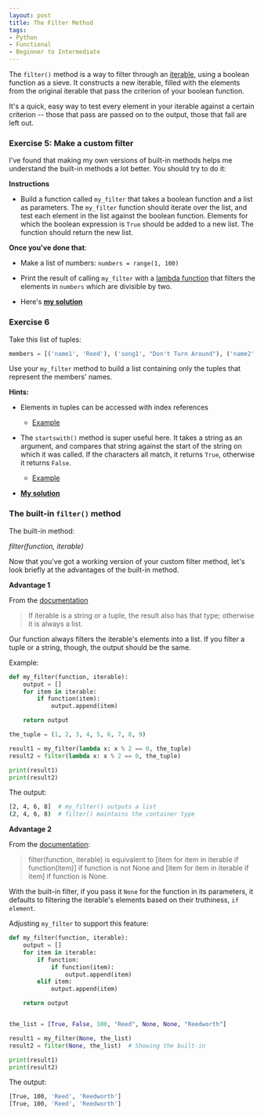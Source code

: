 ```yaml
---
layout: post
title: The Filter Method
tags:
- Python
- Functional
- Beginner to Intermediate
---
```


The `filter()` method is a way to filter through an [iterable](http://reeddunkle.github.io/Python-Iterables-Iterators/), using a boolean function as a sieve. It constructs a new iterable, filled with the elements from the original iterable that pass the criterion of your boolean function.

It's a quick, easy way to test every element in your iterable against a certain criterion -- those that pass are passed on to the output, those that fail are left out.

### Exercise 5: Make a custom filter

I've found that making my own versions of built-in methods helps me understand the built-in methods a lot better. You should try to do it:

**Instructions**

 - Build a function called `my_filter` that takes a boolean function and a list as parameters. The `my_filter` function should iterate over the list, and test each element in the list against the boolean function. Elements for which the boolean expression is `True` should be added to a new list. The function should return the new list.

**Once you've done that**:

 - Make a list of numbers: `numbers = range(1, 100)`
 - Print the result of calling `my_filter` with a [lambda function](http://reeddunkle.github.io/Python-Lambda-Closures/) that filters the elements in `numbers` which are divisible by two.

 - Here's [**my solution**](https://gist.github.com/reeddunkle/58e2d9bdb7b41cd3cb796d362964e64c)

### Exercise 6

Take this list of tuples:

```python
members = [('name1', 'Reed'), ('song1', "Don't Turn Around"), ('name2', 'Jonathan'), ('song2', "All That She Wants")]
```

Use your `my_filter` method to build a list containing only the tuples that represent the members' names.

**Hints:**

- Elements in tuples can be accessed with index references
    - [Example](https://gist.github.com/reeddunkle/dc0333e1e32af46c2b7fd5745ded924e)
- The `startswith()` method is super useful here. It takes a string as an argument, and compares that string against the start of the string on which it was called. If the characters all match, it returns `True`, otherwise it returns `False`.
    - [Example](https://gist.github.com/reeddunkle/6040173f8d1b5202998afedd2642e3f4)

- [**My solution**](https://gist.github.com/reeddunkle/569b6eb11340292be398faa5c431ac6d)

### The built-in `filter()` method

The built-in method:

_filter(function, iterable)_

Now that you've got a working version of your custom filter method, let's look briefly at the advantages of the built-in method.

**Advantage 1**

From the [documentation](https://docs.python.org/2/library/functions.html#filter)

> If iterable is a string or a tuple, the result also has that type; otherwise it is always a list.

Our function always filters the iterable's elements into a list. If you filter a tuple or a string, though, the output should be the same.

Example:

```python
def my_filter(function, iterable):
    output = []
    for item in iterable:
        if function(item):
            output.append(item)

    return output

the_tuple = (1, 2, 3, 4, 5, 6, 7, 8, 9)

result1 = my_filter(lambda x: x % 2 == 0, the_tuple)
result2 = filter(lambda x: x % 2 == 0, the_tuple)

print(result1)
print(result2)
```

The output:

```bash
[2, 4, 6, 8]  # my_filter() outputs a list
(2, 4, 6, 8)  # filter() maintains the container type
```


**Advantage 2**

From the [documentation](https://docs.python.org/2/library/functions.html#filter):

> filter(function, iterable) is equivalent to [item for item in iterable if function(item)] if function is not None and [item for item in iterable if item] if function is None.

With the built-in filter, if you pass it `None` for the function in its parameters, it defaults to filtering the iterable's elements based on their truthiness, `if element`.

Adjusting `my_filter` to support this feature:

```python
def my_filter(function, iterable):
    output = []
    for item in iterable:
        if function:
            if function(item):
                output.append(item)
        elif item:
            output.append(item)

    return output


the_list = [True, False, 100, "Reed", None, None, "Reedworth"]

result1 = my_filter(None, the_list)
result2 = filter(None, the_list)  # Showing the built-in

print(result1)
print(result2)
```

The output:

```bash
[True, 100, 'Reed', 'Reedworth']
[True, 100, 'Reed', 'Reedworth']
```

